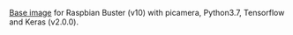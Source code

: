 [Base image](https://hub.docker.com/r/mertcanboz/raspberrypi3-keras) for Raspbian Buster (v10) with picamera, Python3.7, Tensorflow and Keras (v2.0.0).
